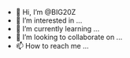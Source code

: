 - 👋 Hi, I’m @BIG20Z
- 👀 I’m interested in ...
- 🌱 I’m currently learning ...
- 💞️ I’m looking to collaborate on ...
- 📫 How to reach me ...

<!---555555
BIG20Z/BIG20Z is a ✨ special ✨ repository because its `README.md` (this file) appears on your GitHub profile.
You can click the Preview link to take a look at your changes.
--->

